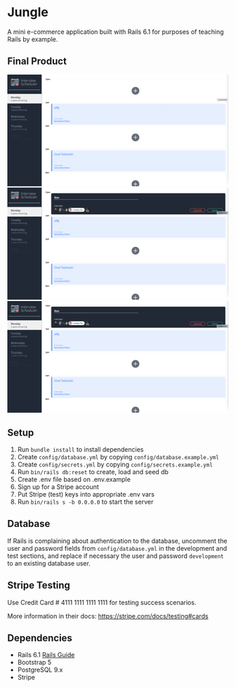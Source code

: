 # Jungle

A mini e-commerce application built with Rails 6.1 for purposes of teaching Rails by example.

## Final Product

!["screenshot of the header"](https://github.com/RuoningJin/scheduler/blob/main/docs/Screen%20Shot%202022-12-08%20at%201.55.56%20AM.png?raw=true)
!["screenshot of home page"](https://github.com/RuoningJin/scheduler/blob/main/docs/Screen%20Shot%202022-12-08%20at%201.56.18%20AM.png?raw=true)
!["screenshot of cart"](https://github.com/RuoningJin/scheduler/blob/main/docs/Screen%20Shot%202022-12-08%20at%201.56.18%20AM.png?raw=true)

## Setup

1. Run `bundle install` to install dependencies
2. Create `config/database.yml` by copying `config/database.example.yml`
3. Create `config/secrets.yml` by copying `config/secrets.example.yml`
4. Run `bin/rails db:reset` to create, load and seed db
5. Create .env file based on .env.example
6. Sign up for a Stripe account
7. Put Stripe (test) keys into appropriate .env vars
8. Run `bin/rails s -b 0.0.0.0` to start the server

## Database

If Rails is complaining about authentication to the database, uncomment the user and password fields from `config/database.yml` in the development and test sections, and replace if necessary the user and password `development` to an existing database user.

## Stripe Testing

Use Credit Card # 4111 1111 1111 1111 for testing success scenarios.

More information in their docs: <https://stripe.com/docs/testing#cards>

## Dependencies

- Rails 6.1 [Rails Guide](http://guides.rubyonrails.org/v6.1/)
- Bootstrap 5
- PostgreSQL 9.x
- Stripe
